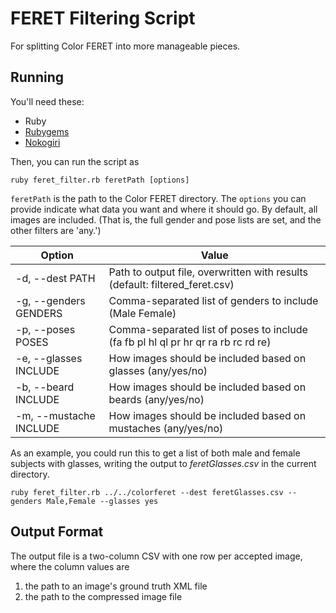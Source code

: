 # FERET Filtering Script

For splitting Color FERET into more manageable pieces.

## Running

You'll need these:

* Ruby
* [Rubygems](https://rubygems.org/pages/download) 
* [Nokogiri](http://www.nokogiri.org/tutorials/installing_nokogiri.html)

Then, you can run the script as

```shell
ruby feret_filter.rb feretPath [options]
```

`feretPath` is the path to the Color FERET directory. The `options` you can provide indicate what data you want and 
where it should go. By default, all images are included. (That is, the full gender and pose lists are set, and the other
filters are 'any.')

| Option                  | Value                                                                             |
| ---                     |----                                                                               |
| -d, --dest PATH         | Path to output file, overwritten with results (default: filtered_feret.csv)       |
| -g, --genders GENDERS   | Comma-separated list of genders to include (Male Female)                          |
| -p, --poses POSES       | Comma-separated list of poses to include (fa fb pl hl ql pr hr qr ra rb rc rd re) |
| -e, --glasses INCLUDE   | How images should be included based on glasses (any/yes/no)                       |
| -b, --beard INCLUDE     | How images should be included based on beards (any/yes/no)                        |
| -m, --mustache INCLUDE  | How images should be included based on mustaches (any/yes/no)                     |

As an example, you could run this to get a list of both male and female subjects with glasses, writing the output to 
_feretGlasses.csv_ in the current directory.

```shell
ruby feret_filter.rb ../../colorferet --dest feretGlasses.csv --genders Male,Female --glasses yes
```

## Output Format

The output file is a two-column CSV with one row per accepted image, where the column values are

1. the path to an image's ground truth XML file
2. the path to the compressed image file
